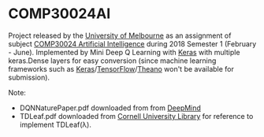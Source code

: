 # COMP30024AI

Project released by the [University of Melbourne](https://www.unimelb.edu.au/) as an assignment of subject [COMP30024 Artificial Intelligence](https://handbook.unimelb.edu.au/subjects/comp30024/print) during 2018 Semester 1 (February - June). Implemented by Mini Deep Q Learning with [Keras](https://keras.io/) with multiple keras.Dense layers for easy conversion (since machine learning frameworks such as [Keras](https://keras.io/)/[TensorFlow](https://www.tensorflow.org/)/[Theano](http://deeplearning.net/software/theano/) won't be available for submission).

Note:
* DQNNaturePaper.pdf downloaded from from [DeepMind](https://deepmind.com/research/publications/human-level-control-through-deep-reinforcement-learning/)
* TDLeaf.pdf downloaded from [Cornell University Library](https://arxiv.org/pdf/cs/9901001.pdf) for reference to implement TDLeaf(λ).
